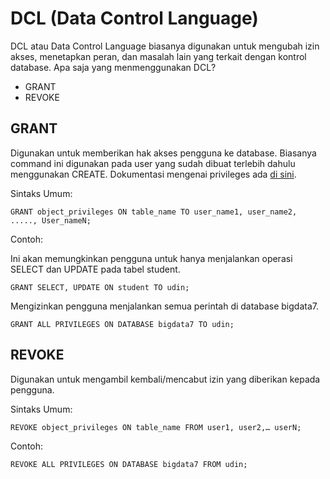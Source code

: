 # DCL (Data Control Language)

DCL atau Data Control Language biasanya digunakan untuk mengubah izin akses, menetapkan peran, dan masalah lain yang terkait dengan kontrol database. Apa saja yang menmenggunakan DCL?
- GRANT
- REVOKE

## GRANT

Digunakan untuk memberikan hak akses pengguna ke database. Biasanya command ini digunakan pada user yang sudah dibuat terlebih dahulu menggunakan CREATE. Dokumentasi mengenai privileges ada [di sini](https://www.postgresql.org/docs/14/sql-grant.html). 

Sintaks Umum:
```
GRANT object_privileges ON table_name TO user_name1, user_name2, ....., User_nameN;
```

Contoh:

Ini akan memungkinkan pengguna untuk hanya menjalankan operasi SELECT dan UPDATE pada tabel student.
```
GRANT SELECT, UPDATE ON student TO udin;
```

Mengizinkan pengguna menjalankan semua perintah di database bigdata7.
```
GRANT ALL PRIVILEGES ON DATABASE bigdata7 TO udin;
```

## REVOKE

Digunakan untuk mengambil kembali/mencabut izin yang diberikan kepada pengguna.

Sintaks Umum:
```
REVOKE object_privileges ON table_name FROM user1, user2,… userN;
```
Contoh:
```
REVOKE ALL PRIVILEGES ON DATABASE bigdata7 FROM udin;
```